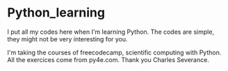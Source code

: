 # Python_learning
I put all my codes here when I'm learning Python. The codes are simple, they might not be very interesting for you.

I'm taking the courses of freecodecamp, scientific computing with Python. All the exercices come from py4e.com. Thank you Charles Severance.
